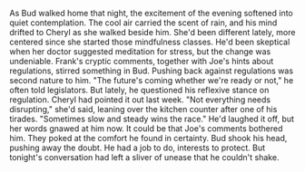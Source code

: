 As Bud walked home that night, the excitement of the evening softened into quiet contemplation. The cool air carried the scent of rain, and his mind drifted to Cheryl as she walked beside him. She'd been different lately, more centered since she started those mindfulness classes. He'd been skeptical when her doctor suggested meditation for stress, but the change was undeniable.
Frank's cryptic comments, together with Joe's hints about regulations, stirred something in Bud. Pushing back against regulations was second nature to him. "The future's coming whether we're ready or not," he often told legislators. But lately, he questioned his reflexive stance on regulation.
Cheryl had pointed it out last week. "Not everything needs disrupting," she'd said, leaning over the kitchen counter after one of his tirades. "Sometimes slow and steady wins the race."
He'd laughed it off, but her words gnawed at him now. It could be that Joe's comments bothered him. They poked at the comfort he found in certainty.
Bud shook his head, pushing away the doubt. He had a job to do, interests to protect. But tonight's conversation had left a sliver of unease that he couldn't shake.
